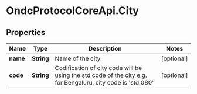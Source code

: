 # OndcProtocolCoreApi.City

## Properties
Name | Type | Description | Notes
------------ | ------------- | ------------- | -------------
**name** | **String** | Name of the city | [optional] 
**code** | **String** | Codification of city code will be using the std code of the city e.g. for Bengaluru, city code is &#x27;std:080&#x27; | [optional] 
